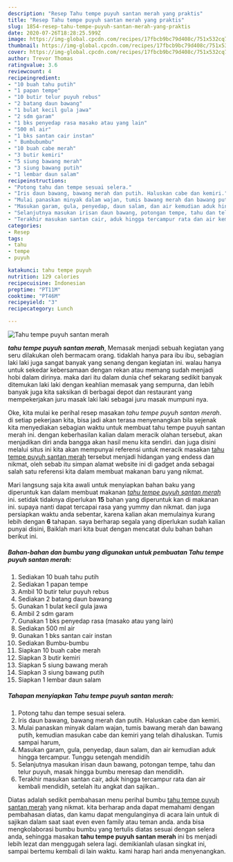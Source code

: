 ```yaml
---
description: "Resep Tahu tempe puyuh santan merah yang praktis"
title: "Resep Tahu tempe puyuh santan merah yang praktis"
slug: 1854-resep-tahu-tempe-puyuh-santan-merah-yang-praktis
date: 2020-07-26T18:28:25.599Z
image: https://img-global.cpcdn.com/recipes/17fbcb9bc79d408c/751x532cq70/tahu-tempe-puyuh-santan-merah-foto-resep-utama.jpg
thumbnail: https://img-global.cpcdn.com/recipes/17fbcb9bc79d408c/751x532cq70/tahu-tempe-puyuh-santan-merah-foto-resep-utama.jpg
cover: https://img-global.cpcdn.com/recipes/17fbcb9bc79d408c/751x532cq70/tahu-tempe-puyuh-santan-merah-foto-resep-utama.jpg
author: Trevor Thomas
ratingvalue: 3.6
reviewcount: 4
recipeingredient:
- "10 buah tahu putih"
- "1 papan tempe"
- "10 butir telur puyuh rebus"
- "2 batang daun bawang"
- "1 bulat kecil gula jawa"
- "2 sdm garam"
- "1 bks penyedap rasa masako atau yang lain"
- "500 ml air"
- "1 bks santan cair instan"
- " Bumbubumbu"
- "10 buah cabe merah"
- "3 butir kemiri"
- "5 siung bawang merah"
- "3 siung bawang putih"
- "1 lembar daun salam"
recipeinstructions:
- "Potong tahu dan tempe sesuai selera."
- "Iris daun bawang, bawang merah dan putih. Haluskan cabe dan kemiri."
- "Mulai panaskan minyak dalam wajan, tumis bawang merah dan bawang putih, kemudian masukan cabe dan kemiri yang telah dihaluskan. Tumis sampai harum,"
- "Masukan garam, gula, penyedap, daun salam, dan air kemudian aduk hingga tercampur. Tunggu setengah mendidih"
- "Selanjutnya masukan irisan daun bawang, potongan tempe, tahu dan telur puyuh, masak hingga bumbu meresap dan mendidih."
- "Terakhir masukan santan cair, aduk hingga tercampur rata dan air kembali mendidih, setelah itu angkat dan sajikan.."
categories:
- Resep
tags:
- tahu
- tempe
- puyuh

katakunci: tahu tempe puyuh 
nutrition: 129 calories
recipecuisine: Indonesian
preptime: "PT11M"
cooktime: "PT46M"
recipeyield: "3"
recipecategory: Lunch

---
```



![Tahu tempe puyuh santan merah](https://img-global.cpcdn.com/recipes/17fbcb9bc79d408c/751x532cq70/tahu-tempe-puyuh-santan-merah-foto-resep-utama.jpg)

<b><i>tahu tempe puyuh santan merah</i></b>, Memasak menjadi sebuah kegiatan yang seru dilakukan oleh bermacam orang. tidaklah hanya para ibu ibu, sebagian laki laki juga sangat banyak yang senang dengan kegiatan ini. walau hanya untuk sekedar kebersamaan dengan rekan atau memang sudah menjadi hobi dalam dirinya. maka dari itu dalam dunia chef sekarang sedikit banyak ditemukan laki laki dengan keahlian memasak yang sempurna, dan lebih banyak juga kita saksikan di berbagai depot dan restaurant yang mempekerjakan juru masak laki laki sebagai juru masak mumpuni nya.



Oke, kita mulai ke perihal resep masakan <i>tahu tempe puyuh santan merah</i>. di setiap pekerjaan kita, bisa jadi akan terasa menyenangkan bila sejenak kita menyediakan sebagian waktu untuk membuat tahu tempe puyuh santan merah ini. dengan keberhasilan kalian dalam meracik olahan tersebut, akan menjadikan diri anda bangga akan hasil menu kita sendiri. dan juga disini melalui situs ini kita akan mempunyai referensi untuk meracik masakan <u>tahu tempe puyuh santan merah</u> tersebut menjadi hidangan yang endess dan nikmat, oleh sebab itu simpan alamat website ini di gadget anda sebagai salah satu referensi kita dalam membuat makanan baru yang nikmat.


Mari langsung saja kita awali untuk menyiapkan bahan baku yang diperuntuk kan dalam membuat makanan <u><i>tahu tempe puyuh santan merah</i></u> ini. setidak tidaknya diperlukan <b>15</b> bahan yang diperuntuk kan di makanan ini. supaya nanti dapat tercapai rasa yang yummy dan nikmat. dan juga persiapkan waktu anda sebentar, karena kalian akan memulainya kurang lebih dengan <b>6</b> tahapan. saya berharap segala yang diperlukan sudah kalian punyai disini, Baiklah mari kita buat dengan mencatat dulu bahan bahan berikut ini.

<!--inarticleads1-->

##### Bahan-bahan dan bumbu yang digunakan untuk pembuatan Tahu tempe puyuh santan merah:

1. Sediakan 10 buah tahu putih
1. Sediakan 1 papan tempe
1. Ambil 10 butir telur puyuh rebus
1. Sediakan 2 batang daun bawang
1. Gunakan 1 bulat kecil gula jawa
1. Ambil 2 sdm garam
1. Gunakan 1 bks penyedap rasa (masako atau yang lain)
1. Sediakan 500 ml air
1. Gunakan 1 bks santan cair instan
1. Sediakan  Bumbu-bumbu
1. Siapkan 10 buah cabe merah
1. Siapkan 3 butir kemiri
1. Siapkan 5 siung bawang merah
1. Siapkan 3 siung bawang putih
1. Siapkan 1 lembar daun salam




<!--inarticleads2-->

##### Tahapan menyiapkan Tahu tempe puyuh santan merah:

1. Potong tahu dan tempe sesuai selera.
1. Iris daun bawang, bawang merah dan putih. Haluskan cabe dan kemiri.
1. Mulai panaskan minyak dalam wajan, tumis bawang merah dan bawang putih, kemudian masukan cabe dan kemiri yang telah dihaluskan. Tumis sampai harum,
1. Masukan garam, gula, penyedap, daun salam, dan air kemudian aduk hingga tercampur. Tunggu setengah mendidih
1. Selanjutnya masukan irisan daun bawang, potongan tempe, tahu dan telur puyuh, masak hingga bumbu meresap dan mendidih.
1. Terakhir masukan santan cair, aduk hingga tercampur rata dan air kembali mendidih, setelah itu angkat dan sajikan..




Diatas adalah sedikit pembahasan menu perihal bumbu <u>tahu tempe puyuh santan merah</u> yang nikmat. kita berharap anda dapat memahami dengan pembahasan diatas, dan kamu dapat mengulanginya di acara lain untuk di sajikan dalam saat saat even even family atau teman anda. anda bisa mengkolaborasi bumbu bumbu yang tertulis diatas sesuai dengan selera anda, sehingga masakan <b>tahu tempe puyuh santan merah</b> ini bs menjadi lebih lezat dan menggugah selera lagi. demikianlah ulasan singkat ini, sampai bertemu kembali di lain waktu. kami harap hari anda menyenangkan.
